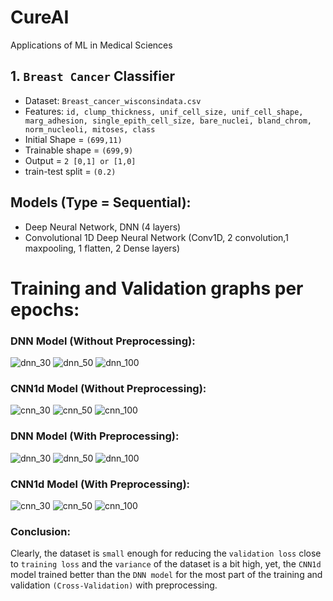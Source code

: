 # CureAI
Applications of ML in Medical Sciences

## 1. `Breast Cancer` Classifier
- Dataset: `Breast_cancer_wisconsindata.csv`
- Features: `id, clump_thickness, unif_cell_size, unif_cell_shape, marg_adhesion, single_epith_cell_size, bare_nuclei, bland_chrom, norm_nucleoli, mitoses, class`
- Initial Shape = `(699,11)`
- Trainable shape = `(699,9)`
- Output = `2 [0,1] or [1,0]`
- train-test split = `(0.2)`

## Models (Type = Sequential):
- Deep Neural Network, DNN (4 layers)
- Convolutional 1D Deep Neural Network (Conv1D, 2 convolution,1 maxpooling, 1 flatten, 2 Dense layers)

# Training and Validation graphs per epochs:

### DNN Model (Without Preprocessing):
![dnn_30](training_graphs/DNN_30.png)
![dnn_50](training_graphs/DNN_50.png)
![dnn_100](training_graphs/DNN_100.png)

 
 
### CNN1d Model (Without Preprocessing):

![cnn_30](training_graphs/CNN1d_30.png)
![cnn_50](training_graphs/CNN1d_50.png)
![cnn_100](training_graphs/CNN1d_100.png)


### DNN Model (With Preprocessing):
![dnn_30](training_graphs/DNN_norm_30.png)
![dnn_50](training_graphs/DNN_norm_50.png)
![dnn_100](training_graphs/DNN_norm_100.png)
 
 
### CNN1d Model (With Preprocessing):

![cnn_30](training_graphs/CNN1d_norm_30.png)
![cnn_50](training_graphs/CNN1d_norm_50.png)
![cnn_100](training_graphs/CNN1d_norm_100.png)

### Conclusion:
Clearly, the dataset is `small` enough for reducing the `validation loss` close to `training loss` and the `variance` of the dataset is a bit high, yet, the `CNN1d` model trained better than the `DNN model` for the most part of the training and validation `(Cross-Validation)` with preprocessing.
